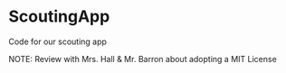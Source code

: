 # ScoutingApp
Code for our scouting app

NOTE: Review with Mrs. Hall & Mr. Barron about adopting a MIT License
